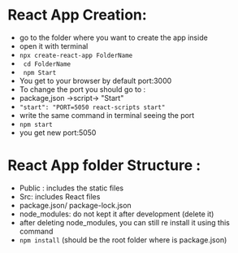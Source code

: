 # React App Creation:

- go to the folder where you want to create the app inside
- open it with terminal
- `npx create-react-app FolderName`
- ` cd FolderName`
- ` npm Start`
- You get to your browser by default port:3000
- To change the port you should go to :
- package,json ->script-> "Start"
- `"start": "PORT=5050 react-scripts start"`
- write the same command in terminal seeing the port
- `npm start`
- you get new port:5050

# React App folder Structure :

- Public : includes the static files
- Src: includes React files
- package.json/ package-lock.json
- node_modules: do not kept it after development (delete it)
- after deleting node_modules, you can still re install it using this command
- `npm install` (should be the root folder where is package.json)

